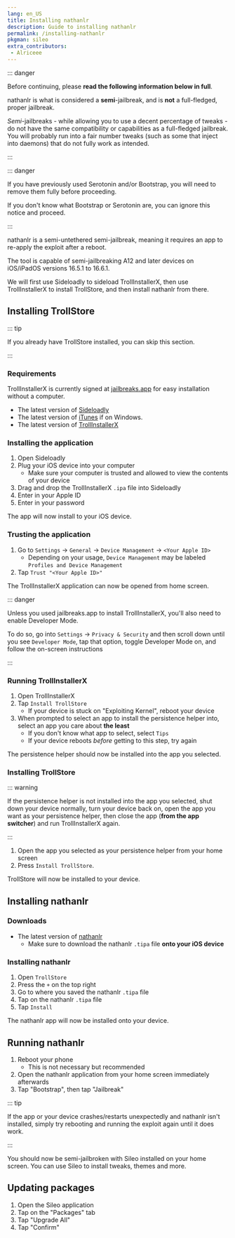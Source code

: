 ```yaml
---
lang: en_US
title: Installing nathanlr
description: Guide to installing nathanlr
permalink: /installing-nathanlr
pkgman: sileo
extra_contributors:
 - Alriceee
---
```


::: danger

Before continuing, please **read the following information below in full**.

nathanlr is what is considered a **semi**-jailbreak, and is **not** a full-fledged, proper jailbreak.

*Semi*-jailbreaks - while allowing you to use a decent percentage of tweaks - do not have the same compatibility or capabilities as a full-fledged jailbreak. You will probably run into a fair number tweaks (such as some that inject into daemons) that do not fully work as intended.

:::

::: danger

If you have previously used Serotonin and/or Bootstrap, you will need to remove them fully before proceeding.

If you don't know what Bootstrap or Serotonin are, you can ignore this notice and proceed.

:::

nathanlr is a <router-link to="/types-of-jailbreak/#semi-untethered-jailbreaks">semi-untethered semi-jailbreak</router-link>, meaning it requires an app to re-apply the exploit after a reboot.

The tool is capable of semi-jailbreaking A12 and later devices on iOS/iPadOS versions 16.5.1 to 16.6.1.

We will first use Sideloadly to sideload TrollInstallerX, then use TrollInstallerX to install TrollStore, and then install nathanlr from there.

## Installing TrollStore

::: tip

If you already have TrollStore installed, you can skip this section.

:::

### Requirements

<div class="custom-container tip" id="ifJailbreaksAppSigned"><p>
TrollInstallerX is currently signed at <a href="https://jailbreaks.app/" target="_blank">jailbreaks.app</a> for easy installation without a computer.
</p></div>

- The latest version of [Sideloadly](https://sideloadly.io/)
- The latest version of [iTunes](https://www.apple.com/itunes/download/win64) if on Windows.
- The latest version of [TrollInstallerX](https://github.com/alfiecg24/TrollInstallerX/releases/latest/download/TrollInstallerX.ipa)

### Installing the application

1. Open Sideloadly
1. Plug your iOS device into your computer
    - Make sure your computer is trusted and allowed to view the contents of your device
1. Drag and drop the TrollInstallerX `.ipa` file into Sideloadly
1. Enter in your Apple ID
1. Enter in your password

The app will now install to your iOS device.

### Trusting the application

1. Go to `Settings` -> `General` -> `Device Management` -> `<Your Apple ID>`
    - Depending on your usage, `Device Management` may be labeled `Profiles and Device Management`
1. Tap `Trust "<Your Apple ID>"`

The TrollInstallerX application can now be opened from home screen.

::: danger

Unless you used jailbreaks.app to install TrollInstallerX, you'll also need to enable Developer Mode.

To do so, go into `Settings` -> `Privacy & Security` and then scroll down until you see `Developer Mode`, tap that option, toggle Developer Mode on, and follow the on-screen instructions

:::

### Running TrollInstallerX

1. Open TrollInstallerX
1. Tap `Install TrollStore`
    - If your device is stuck on "Exploiting Kernel", reboot your device
1. When prompted to select an app to install the persistence helper into, select an app you care about **the least**
    - If you don't know what app to select, select `Tips`
    - If your device reboots *before* getting to this step, try again

The persistence helper should now be installed into the app you selected.

### Installing TrollStore

::: warning

If the persistence helper is not installed into the app you selected, shut down your device normally, turn your device back on, open the app you want as your persistence helper, then close the app (**from the app switcher**) and run TrollInstallerX again.

:::

1. Open the app you selected as your persistence helper from your home screen
1. Press `Install TrollStore`.

TrollStore will now be installed to your device.

## Installing nathanlr

### Downloads

- The latest version of [nathanlr](https://nathan4s.lol/nathanlr/nathanlr.tipa)
    - Make sure to download the nathanlr `.tipa` file **onto your iOS device**

### Installing nathanlr

1. Open `TrollStore`
1. Press the `+` on the top right
1. Go to where you saved the nathanlr `.tipa` file
1. Tap on the nathanlr `.tipa` file
1. Tap `Install`

The nathanlr app will now be installed onto your device.

## Running nathanlr

1. Reboot your phone
    - This is not necessary but recommended
1. Open the nathanlr application from your home screen immediately afterwards
1. Tap "Bootstrap", then tap "Jailbreak"

::: tip

If the app or your device crashes/restarts unexpectedly and nathanlr isn't installed, simply try rebooting and running the exploit again until it does work.

:::

You should now be semi-jailbroken with Sileo installed on your home screen. You can use Sileo to install <router-link to="/faq/#what-are-tweaks">tweaks</router-link>, themes and more.

## Updating packages

1. Open the Sileo application
1. Tap on the "Packages" tab
1. Tap "Upgrade All"
1. Tap "Confirm"